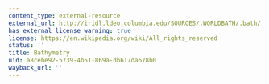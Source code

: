 ```yaml
---
content_type: external-resource
external_url: http://iridl.ldeo.columbia.edu/SOURCES/.WORLDBATH/.bath/
has_external_license_warning: true
license: https://en.wikipedia.org/wiki/All_rights_reserved
status: ''
title: Bathymetry
uid: a8cebe92-5739-4b51-869a-db617da678b0
wayback_url: ''
---
```

